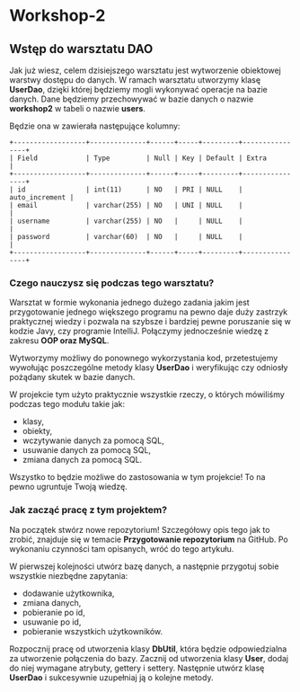 # Workshop-2

## Wstęp do warsztatu DAO

Jak już wiesz, celem dzisiejszego warsztatu jest wytworzenie obiektowej warstwy dostępu do danych. W ramach warsztatu utworzymy klasę **UserDao**, dzięki której będziemy mogli wykonywać operacje na bazie danych. Dane będziemy przechowywać w bazie danych o nazwie **workshop2** w tabeli o nazwie **users**.

Będzie ona w zawierała następujące kolumny:

<pre><code class="hljs language-gherkin">+------------------+--------------+------+-----+---------+----------------+
|<span class="hljs-string"> Field            </span>|<span class="hljs-string"> Type         </span>|<span class="hljs-string"> Null </span>|<span class="hljs-string"> Key </span>|<span class="hljs-string"> Default </span>|<span class="hljs-string"> Extra          </span>|
+------------------+--------------+------+-----+---------+----------------+
|<span class="hljs-string"> id               </span>|<span class="hljs-string"> int(11)      </span>|<span class="hljs-string"> NO   </span>|<span class="hljs-string"> PRI </span>|<span class="hljs-string"> NULL    </span>|<span class="hljs-string"> auto_increment </span>|
|<span class="hljs-string"> email            </span>|<span class="hljs-string"> varchar(255) </span>|<span class="hljs-string"> NO   </span>|<span class="hljs-string"> UNI </span>|<span class="hljs-string"> NULL    </span>|<span class="hljs-string">                </span>|
|<span class="hljs-string"> username         </span>|<span class="hljs-string"> varchar(255) </span>|<span class="hljs-string"> NO   </span>|<span class="hljs-string">     </span>|<span class="hljs-string"> NULL    </span>|<span class="hljs-string">                </span>|
|<span class="hljs-string"> password         </span>|<span class="hljs-string"> varchar(60)  </span>|<span class="hljs-string"> NO   </span>|<span class="hljs-string">     </span>|<span class="hljs-string"> NULL    </span>|<span class="hljs-string">                </span>|
+------------------+--------------+------+-----+---------+----------------+</code></pre>

### Czego nauczysz się podczas tego warsztatu?

Warsztat w formie wykonania jednego dużego zadania jakim jest przygotowanie jednego większego programu na pewno daje duży zastrzyk praktycznej wiedzy i pozwala na szybsze i bardziej pewne poruszanie się w kodzie Javy, czy programie IntelliJ. Połączymy jednocześnie wiedzę z zakresu **OOP oraz MySQL**.

Wytworzymy możliwy do ponownego wykorzystania kod, przetestujemy wywołując poszczególne metody klasy **UserDao** i weryfikując czy odniosły pożądany skutek w bazie danych.

W projekcie tym użyto praktycznie wszystkie rzeczy, o których mówiliśmy podczas tego modułu takie jak:

   - klasy,
   - obiekty,
   - wczytywanie danych za pomocą SQL,
   - usuwanie danych za pomocą SQL,
   - zmiana danych za pomocą SQL.

Wszystko to będzie możliwe do zastosowania w tym projekcie! To na pewno ugruntuje Twoją wiedzę.

### Jak zacząć pracę z tym projektem?

Na początek stwórz nowe repozytorium! Szczegółowy opis tego jak to zrobić, znajduje się w temacie **Przygotowanie repozytorium** na GitHub. Po wykonaniu czynności tam opisanych, wróć do tego artykułu.

W pierwszej kolejności utwórz bazę danych, a następnie przygotuj sobie wszystkie niezbędne zapytania:

   - dodawanie użytkownika,
   - zmiana danych,
   - pobieranie po id,
   - usuwanie po id,
   - pobieranie wszystkich użytkowników.

Rozpocznij pracę od utworzenia klasy **DbUtil**, która będzie odpowiedzialna za utworzenie połączenia do bazy. Zacznij od utworzenia klasy **User**, dodaj do niej wymagane atrybuty, gettery i settery. Następnie utwórz klasę **UserDao** i sukcesywnie uzupełniaj ją o kolejne metody.

